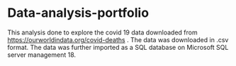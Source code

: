 # Data-analysis-portfolio
This analysis done to explore the covid 19 data downloaded from https://ourworldindata.org/covid-deaths . The data was downloaded in .csv format.
The data was further imported as a SQL database on Microsoft SQL server management 18.
